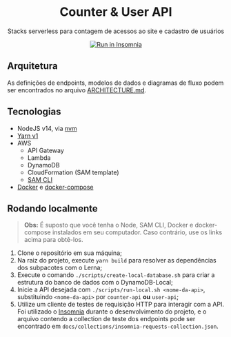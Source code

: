 <!-- markdownlint-disable MD033 MD041 -->
<p align="center">
  <h1 align="center">Counter & User API</h1>
  <p align="center">Stacks serverless para contagem de acessos ao site e cadastro de usuários</p>
  <p align="center">
    <a href="https://insomnia.rest/run/?label=Desafio%20Ton%2FStone%20-%20Matheus%20Calegaro&uri=https%3A%2F%2Fraw.githubusercontent.com%2Fmathcale%2Fdesafio-ton-stone%2Fmain%2Fdocs%2Fcollections%2Finsomnia-requests-collection.json" target="_blank"><img src="https://insomnia.rest/images/run.svg" alt="Run in Insomnia"></a>
  </p>
</p>

## Arquitetura

As definições de endpoints, modelos de dados e diagramas de fluxo podem ser encontrados no arquivo [ARCHITECTURE.md](ARCHITECTURE.md).

## Tecnologias

- NodeJS v14, via [nvm](https://github.com/nvm-sh/nvm)
- [Yarn v1](https://classic.yarnpkg.com)
- AWS
  - API Gateway
  - Lambda
  - DynamoDB
  - CloudFormation (SAM template)
  - [SAM CLI](https://docs.aws.amazon.com/serverless-application-model/latest/developerguide/serverless-sam-cli-install.html)
- [Docker](https://www.docker.com/) e [docker-compose](https://docs.docker.com/compose/)

## Rodando localmente

> **Obs:** É suposto que você tenha o Node, SAM CLI, Docker e docker-compose instalados em seu computador. Caso contrário, use os links acima para obtê-los.

1. Clone o repositório em sua máquina;
2. Na raiz do projeto, execute `yarn build` para resolver as dependências dos subpacotes com o Lerna;
3. Execute o comando `./scripts/create-local-database.sh` para criar a estrutura do banco de dados com o DynamoDB-Local;
4. Inicie a API desejada com `./scripts/run-local.sh <nome-da-api>`, substituindo `<nome-da-api>` por `counter-api` **ou** `user-api`;
5. Utilize um cliente de testes de requisição HTTP para interagir com a API. Foi utilizado o [Insomnia](https://insomnia.rest) durante o desenvolvimento do projeto, e o arquivo contendo a collection de teste dos endpoints pode ser encontrado em `docs/collections/insomnia-requests-collection.json`.
